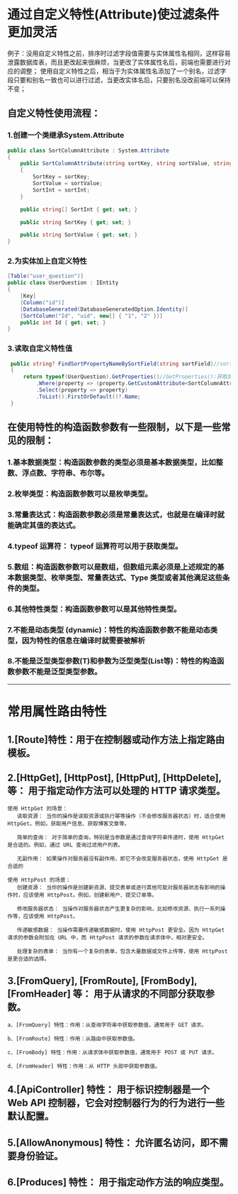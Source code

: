 # 通过自定义特性(Attribute)使过滤条件更加灵活
   例子：没用自定义特性之前，排序时过滤字段值需要与实体属性名相同，这样容易泄露数据库表，而且更改起来很麻烦，当更改了实体属性名后，前端也需要进行对应的调整；
       使用自定义特性之后，相当于为实体属性名添加了一个别名，过滤字段只要和别名一致也可以进行过滤，当更改实体名后，只要别名没改前端可以保持不变；
## 自定义特性使用流程：
### 1.创建一个类继承System.Attribute
```C#
public class SortColumnAttribute : System.Attribute
{
    public SortColumnAttribute(string sortKey, string sortValue, string[] sortInt = null)
    {
        SortKey = sortKey;
        SortValue = sortValue;
        SortInt = sortInt;
    }

    public string[] SortInt { get; set; }

    public string SortKey { get; set; }

    public string SortValue { get; set; }
}
```
### 2.为实体加上自定义特性
```C#
[Table("user_question")]
public class UserQuestion : IEntity
{
    [Key]
    [Column("id")]
    [DatabaseGenerated(DatabaseGeneratedOption.Identity)]
    [SortColumn("Id", "uid", new[] { "1", "2" })]
    public int Id { get; set; }
}
```
### 3.读取自定义特性值
```C#
 public string? FindSortPropertyNameBySortField(string sortField)//sortField 排序字段
 {
     return typeof(UserQuestion).GetProperties()//GetProperties():获取类的所有属性
         .Where(property => (property.GetCustomAttribute<SortColumnAttribute>()?.SortInt.Where(i => i.Equals(sortField))).Any())//.GetCustomAttribute<SortColumnAttribute>()：获取SortColumnAttribute特性的值
         .Select(property => property)
         .ToList().FirstOrDefault()?.Name;
 }
```
## 在使用特性的构造函数参数有一些限制，以下是一些常见的限制：
### 1.基本数据类型：构造函数参数的类型必须是基本数据类型，比如整数、浮点数、字符串、布尔等。
### 2.枚举类型：构造函数参数可以是枚举类型。
### 3.常量表达式：构造函数参数必须是常量表达式，也就是在编译时就能确定其值的表达式。
### 4.typeof 运算符： typeof 运算符可以用于获取类型。
### 5.数组：构造函数参数可以是数组，但数组元素必须是上述规定的基本数据类型、枚举类型、常量表达式、Type 类型或者其他满足这些条件的类型。
### 6.其他特性类型：构造函数参数可以是其他特性类型。
### 7.不能是动态类型 (dynamic)：特性的构造函数参数不能是动态类型，因为特性的信息在编译时就需要被解析
### 8.不能是泛型类型参数(T)和参数为泛型类型(List<T>等)：特性的构造函数参数不能是泛型类型参数。
- - -
# 常用属性路由特性
## 1.[Route]特性：用于在控制器或动作方法上指定路由模板。
## 2.[HttpGet], [HttpPost], [HttpPut], [HttpDelete], 等： 用于指定动作方法可以处理的 HTTP 请求类型。
```
使用 HttpGet 的场景：
   读取资源： 当你的操作是读取资源或执行幂等操作（不会修改服务器状态）时，适合使用 HttpGet。例如，获取用户信息、获取博客文章等。
   
   简单的查询： 对于简单的查询，特别是当参数是通过查询字符串传递时，使用 HttpGet 是合适的。例如，通过 URL 查询过滤用户列表。
   
   无副作用： 如果操作对服务器没有副作用，即它不会改变服务器状态，使用 HttpGet 是合适的

使用 HttpPost 的场景：
   创建资源： 当你的操作是创建新资源、提交表单或进行其他可能对服务器状态有影响的操作时，应该使用 HttpPost。例如，创建新用户、提交订单等。
   
   修改服务器状态： 当操作对服务器状态产生更复杂的影响，比如修改资源、执行一系列操作等，应该使用 HttpPost。
   
   传递敏感数据： 当操作需要传递敏感数据时，使用 HttpPost 更安全。因为 HttpGet 请求的参数会附加在 URL 中，而 HttpPost 请求的参数在请求体中，相对更安全。
   
   处理复杂的表单： 当你有一个复杂的表单，包含大量数据或文件上传等，使用 HttpPost 是更合适的选择。
```
## 3.[FromQuery], [FromRoute], [FromBody], [FromHeader] 等： 用于从请求的不同部分获取参数。
```
a、[FromQuery] 特性：作用：从查询字符串中获取参数值，通常用于 GET 请求。

b、[FromRoute] 特性：作用：从路由中获取参数值。

c、[FromBody] 特性：作用：从请求体中获取参数值，通常用于 POST 或 PUT 请求。

d、[FromHeader] 特性：作用：从 HTTP 头部中获取参数值。
```
## 4.[ApiController] 特性： 用于标识控制器是一个 Web API 控制器，它会对控制器行为的行为进行一些默认配置。
## 5.[AllowAnonymous] 特性： 允许匿名访问，即不需要身份验证。
## 6.[Produces] 特性： 用于指定动作方法的响应类型。
